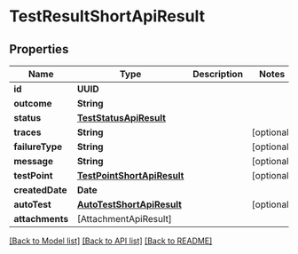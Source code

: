 # TestResultShortApiResult

## Properties
Name | Type | Description | Notes
------------ | ------------- | ------------- | -------------
**id** | **UUID** |  | 
**outcome** | **String** |  | 
**status** | [**TestStatusApiResult**](TestStatusApiResult.md) |  | 
**traces** | **String** |  | [optional] 
**failureType** | **String** |  | [optional] 
**message** | **String** |  | [optional] 
**testPoint** | [**TestPointShortApiResult**](TestPointShortApiResult.md) |  | [optional] 
**createdDate** | **Date** |  | 
**autoTest** | [**AutoTestShortApiResult**](AutoTestShortApiResult.md) |  | [optional] 
**attachments** | [AttachmentApiResult] |  | 

[[Back to Model list]](../README.md#documentation-for-models) [[Back to API list]](../README.md#documentation-for-api-endpoints) [[Back to README]](../README.md)


